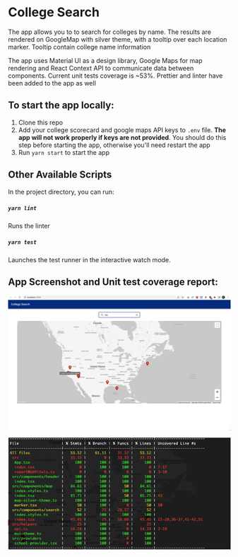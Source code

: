 # College Search

The app allows you to to search for colleges by name. The results are rendered on GoogleMap with silver theme, with a tooltip over each location marker. Tooltip contain college name information

The app uses Material UI as a design library, Google Maps for map rendering and React Context API to communicate data between components. Current unit tests coverage is ~53%. Prettier and linter have been added to the app as well

## To start the app locally:

1. Clone this repo
2. Add your college scorecard and google maps API keys to `.env` file. **The app will not work properly if keys are not provided**. You should do this step before starting the app, otherwise you'll need restart the app
3. Run `yarn start` to start the app

## Other Available Scripts

In the project directory, you can run:

##### `yarn lint`

Runs the linter

##### `yarn test`

Launches the test runner in the interactive watch mode.

## App Screenshot and Unit test coverage report:

![App Screenshot](src/assets/app_screenshot.png?raw=true 'App Screenshot')

![Unit tests coverage](src/assets/unit_tests_coverage.png?raw=true 'Unit Tests Coverage')

